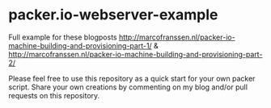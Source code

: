 packer.io-webserver-example
===========================

Full example for these blogposts http://marcofranssen.nl/packer-io-machine-building-and-provisioning-part-1/ &amp; http://marcofranssen.nl/packer-io-machine-building-and-provisioning-part-2/

Please feel free to use this repository as a quick start for your own packer script.
Share your own creations by commenting on my blog and/or pull requests on this repository.
